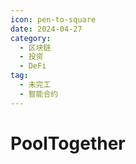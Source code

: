 ```yaml
---
icon: pen-to-square
date: 2024-04-27
category:
  - 区块链
  - 投资
  - DeFi
tag:
  - 未完工
  - 智能合约
---
```

# PoolTogether